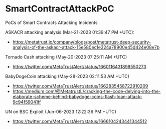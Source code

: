# SmartContractAttackPoC
PoCs of Smart Contracts Attacking Incidents  


ASKACR attacking analysis (Mar-21-2023 01:39:47 PM +UTC):  
- https://metatrust.io/company/blogs/post/metatrust-deep-security-analysis-of-the-askacr-attack-15e580ec1e324a78900e45d424e08e7b  


Tornado Cash attacking (May-20-2023 07:25:11 AM +UTC)
- https://twitter.com/MetaTrustAlert/status/1660116431898550273 


BabyDogeCoin attacking (May-28-2023 02:11:53 AM +UTC)
- https://twitter.com/MetaTrustAlert/status/1662835458722910209   
- https://medium.com/@MetatrustL/cracking-the-code-delving-into-the-elaborate-scheme-behind-babydoge-coins-flash-loan-attack-9c94f59041ff


UN on BSC Exploit (Jun-06-2023 12:22:36 PM +UTC)
- https://twitter.com/MetaTrustAlert/status/1666104243441344512
